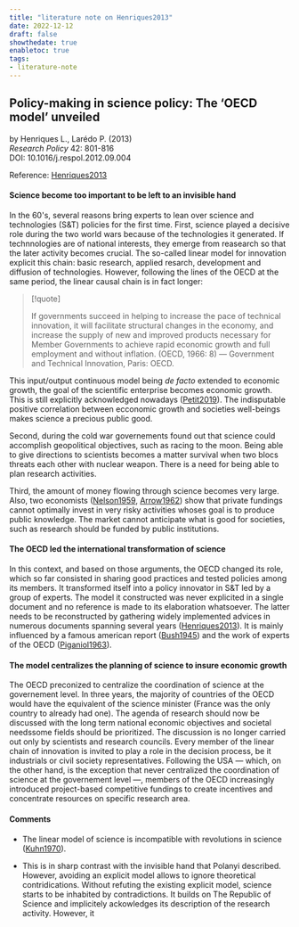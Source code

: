 ```yaml
---
title: "literature note on Henriques2013"
date: 2022-12-12
draft: false
showthedate: true
enabletoc: true
tags:
- literature-note
---
```


## **Policy-making in science policy: The ‘OECD model’ unveiled**     
by Henriques L., Larédo P. (2013)         
*Research Policy* 42: 801-816       
DOI: 10.1016/j.respol.2012.09.004     

Reference: [Henriques2013](reference/Henriques2013.md)

####  Science become too important to be left to an invisible hand
In the 60's, several reasons bring experts to lean over science and technologies (S&T) policies for the first time. First, science played a decisive role during the two world wars because of the technologies it generated. If technnologies are of national interests, they emerge from reasearch so that the later activity becomes crucial. The so-called linear model for innovation explicit this chain: basic research, applied resarch, development and diffusion of technologies. However, following the lines of the OECD at the same period, the linear causal chain is in fact longer: 

>[!quote]
>
>If governments succeed in helping to increase the pace of technical innovation, it will facilitate structural changes in the economy, and increase the supply of new and improved products necessary for Member Governments to achieve rapid economic growth and full employment and without inflation. (OECD, 1966: 8) — Government and Technical Innovation, Paris: OECD.

This input/output continuous model being *de facto* extended to economic growth, the goal of the scientific enterprise becomes economic growth. This is still explicitly acknowledged nowadays ([Petit2019](reference/Petit2019.md)). The indisputable positive correlation between ecconomic growth and societies well-beings makes science a precious public good. 

Second, during the cold war governements found out that science could accomplish geopolitical objectives, such as racing to the moon. Being able to give directions to scientists becomes a matter survival when two blocs threats each other with nuclear weapon. There is a need for being able to plan research activities. 

Third, the amount of money flowing through science becomes very large. Also, two economists ([Nelson1959](reference/Nelson1959.md), [Arrow1962](reference/Arrow1962.md)) show that private fundings cannot optimally invest in very risky activities whoses goal is to produce public knowledge. The market cannot anticipate what is good for societies, such as research should be funded by public institutions. 

#### The OECD led the international transformation of science
In this context, and based on those arguments, the OECD changed its role, which so far consisted in sharing good practices and tested policies among its members.  It transformed itself into a policy innovator in S&T led by a group of experts. The model it constructed was never explicited in a single document and no reference is made to its elaboration whatsoever. The latter needs to be reconstructed by gathering widely implemented advices in numerous documents spanning several years ([Henriques2013](reference/Henriques2013.md)). It is mainly influenced by a famous american report ([Bush1945](reference/Bush1945.md)) and the work of experts of the OECD ([Piganiol1963](reference/Piganiol1963.md)). 

#### The model centralizes the planning of science to insure economic growth
The OECD preconized to centralize the coordination of science at the governement level. In three years, the majority of countries of the OECD would have the equivalent of the science minister (France was the only country to already had one). The agenda of research should now be discussed with the long term national economic objectives and societal needssome fields should be prioritized. The discussion is no longer carried out only by scientists and research councils. Every member of the linear chain of innovation is invited to play a role in the decision process, be it industrials or civil society representatives. Following the USA — which, on the other hand, is the exception that never centralized the coordination of science at the governement level —, members of the OECD increasingly introduced project-based competitive fundings to create incentives and concentrate resources on specific research area.

#### Comments

- The linear model of science is incompatible with revolutions in science ([Kuhn1970](reference/Kuhn1970.md)). 

- This is in sharp contrast with the invisible hand that Polanyi described. However, avoiding an explicit model allows to ignore theoretical contridications. Without refuting the existing explicit model, science starts to be inhabited by contradictions. It builds on The Republic of Science and implicitely ackowledges its description of the research activity. However, it  
